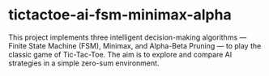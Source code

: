 # tictactoe-ai-fsm-minimax-alpha
This project implements three intelligent decision-making algorithms — Finite State Machine (FSM), Minimax, and Alpha-Beta Pruning — to play the classic game of Tic-Tac-Toe. The aim is to explore and compare AI strategies in a simple zero-sum environment.
